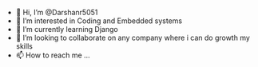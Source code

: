 - 👋 Hi, I’m @Darshanr5051
- 👀 I’m interested in Coding and Embedded systems
- 🌱 I’m currently learning Django
- 💞️ I’m looking to collaborate on any company where i can do growth my skills
- 📫 How to reach me ...

<!---
Darshanr5051/Darshanr5051 is a ✨ special ✨ repository because its `README.md` (this file) appears on your GitHub profile.
You can click the Preview link to take a look at your changes.
--->
